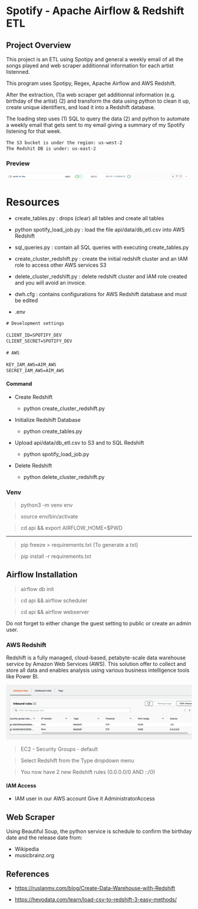 # Spotify - Apache Airflow & Redshift ETL

## Project Overview

This project is an ETL using Spotipy and general a weekly email of all the songs played and web scraper additionnal information for each artist listenned.

This program uses Spotipy, Regex, Apache Airflow and AWS Redshift.

After the extraction, (1)a web scraper get additionnal information (e.g. birthday of the artist) (2) and transform the data using python to clean it up, create unique identifiers, and load it into a Redshift database.

The loading step uses (1) SQL to query the data (2) and python to automate a weekly email that gets sent to my email giving a summary of my Spotify listening for that week.

```
The S3 bucket is under the region: us-west-2
The Redshit DB is under: us-east-2
```

### Preview

![preview](airflow_init.png)

# Resources

- create_tables.py : drops (clear) all tables and create all tables

- python spotify_load_job.py : load the file api/data/db_etl.csv into AWS Redshift

- sql_queries.py : contain all SQL queries with executing create_tables.py

- create_cluster_redshift.py : create the initial redshift cluster and an IAM role to access other AWS services S3

- delete_cluster_redshift.py : delete redshift cluster and IAM role created and you will avoid an invoice.

- dwh.cfg : contains configurations for AWS Redshift database and must be edited

- .env

```
# Development settings

CLIENT_ID=SPOTIFY_DEV
CLIENT_SECRET=SPOTIFY_DEV

# AWS

KEY_IAM_AWS=AIM_AWS
SECRET_IAM_AWS=AIM_AWS
```

#### Command

- Create Redshift

  - python create_cluster_redshift.py

- Initialize Redshift Database

  - python create_tables.py

- Upload api/data/db_etl.csv to S3 and to SQL Redshift

  - python spotify_load_job.py

- Delete Redshift

  - python delete_cluster_redshift.py

### Venv

> python3 -m venv env

> source env/bin/activate

> cd api && export AIRFLOW_HOME=$PWD

---

> pip freeze > requirements.txt (To generate a txt)

> pip install -r requirements.txt

## Airflow Installation

> airflow db init

> cd api && airflow scheduler

> cd api && airflow webserver

Do not forget to either change the guest setting to public or create an admin user.

### AWS Redshift

Redshift is a fully managed, cloud-based, petabyte-scale data warehouse service by Amazon Web Services (AWS). This solution offer to collect and store all data and enables analysis using various business intelligence tools like Power BI.

![preview](redshift_port.png)

> EC2 - Security Groups - default

> Select Redshift from the Type dropdown menu

> You now have 2 new Redshift rules (0.0.0.0/0 AND ::/0)

#### IAM Access

- IAM user in our AWS account Give it AdministratorAccess

## Web Scraper

Using Beautiful Soup, the python service is schedule to confirm the birthday date and the release date from:

- Wikipedia
- musicbrainz.org

## References

- https://ruslanmv.com/blog/Create-Data-Warehouse-with-Redshift

- https://hevodata.com/learn/load-csv-to-redshift-3-easy-methods/

```

```
